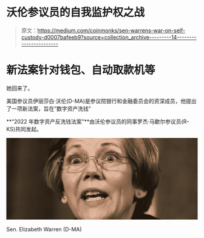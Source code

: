 # 沃伦参议员的自我监护权之战

> 原文：<https://medium.com/coinmonks/sen-warrens-war-on-self-custody-d0007bafeeb9?source=collection_archive---------14----------------------->

# 新法案针对钱包、自动取款机等

她回来了。

美国参议员伊丽莎白·沃伦(D-MA)是参议院银行和金融委员会的资深成员，他提出了一项新法案，旨在“数字资产洗钱”

**“2022 年数字资产反洗钱法案”**由沃伦参议员的同事罗杰·马歇尔参议员(R-KS)共同发起。

![](img/95fe628c9108e060793654e71b4c7033.png)

Sen. Elizabeth Warren (D-MA)